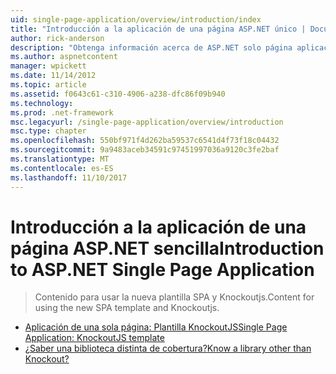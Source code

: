 ```yaml
---
uid: single-page-application/overview/introduction/index
title: "Introducción a la aplicación de una página ASP.NET único | Documentos de Microsoft"
author: rick-anderson
description: "Obtenga información acerca de ASP.NET solo página aplicación ASP.NET única página aplicación (SPA) le ayuda a crear aplicaciones que incluyen importante interactivo de cliente..."
ms.author: aspnetcontent
manager: wpickett
ms.date: 11/14/2012
ms.topic: article
ms.assetid: f0643c61-c310-4906-a238-dfc86f09b940
ms.technology: 
ms.prod: .net-framework
msc.legacyurl: /single-page-application/overview/introduction
msc.type: chapter
ms.openlocfilehash: 550bf971f4d262ba59537c6541d4f73f18c04432
ms.sourcegitcommit: 9a9483aceb34591c97451997036a9120c3fe2baf
ms.translationtype: MT
ms.contentlocale: es-ES
ms.lasthandoff: 11/10/2017
---
```

<a name="introduction-to-aspnet-single-page-application"></a><span data-ttu-id="76266-103">Introducción a la aplicación de una página ASP.NET sencilla</span><span class="sxs-lookup"><span data-stu-id="76266-103">Introduction to ASP.NET Single Page Application</span></span>
====================
> <span data-ttu-id="76266-104">Contenido para usar la nueva plantilla SPA y Knockoutjs.</span><span class="sxs-lookup"><span data-stu-id="76266-104">Content for using the new SPA template and Knockoutjs.</span></span>


- [<span data-ttu-id="76266-105">Aplicación de una sola página: Plantilla KnockoutJS</span><span class="sxs-lookup"><span data-stu-id="76266-105">Single Page Application: KnockoutJS template</span></span>](knockoutjs-template.md)
- [<span data-ttu-id="76266-106">¿Saber una biblioteca distinta de cobertura?</span><span class="sxs-lookup"><span data-stu-id="76266-106">Know a library other than Knockout?</span></span>](other-libraries.md)
